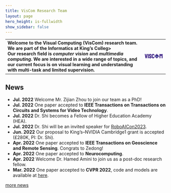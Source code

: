 ```yaml
---
title: VisCom Research Team
layout: page
hero_height: is-fullwidth
show_sidebar: false
---
```


<Body>
    <table>
        <tr>
            <td>
                <div>
                            <B>Welcome to the Visual Computing (VisCom) research team. We are part of the Informatics at King’s Colleg>
                </div>
                <div>
                    Our research field is <i>computer vision</i> and <i>multimedia computing</i>.
                    We are interested in a wide range of topics, and our current focus is on
                    visual learning and understanding with multi-task and limited supervision.
                </div>
            </td>
            <td width="15%">
                  <img src="img/logo.jpg">
            </td>
        </tr>
    </table>

</Body>


## News
- **Jul. 2022**  Welcome Mr. Zijian Zhou to join our team as a PhD!
- **Jul. 2022**  One paper accepted to <B>IEEE Transactions on Transactions on Circuits and Systems for Video Technology</B>.
- **Jul. 2022**  Dr. Shi becomes a Fellow of Higher Education Academy (HEA).
- **Jul. 2022**  Dr. Shi will be an invited speaker for [RoboAICon2023](https://2023.theresearchcatalyst-robo.com/#invited).
- **Jun. 2022**  Our proposal to King’s–NVIDIA Cambridge1 grant is accepted (£280K, PI: Dr. Shi).
- **Apr. 2022**  One paper accepted to <B>IEEE Transactions on Geoscience and Remote Sensing</B>. Congrats to Zedong!
- **Apr. 2022**  One paper accepted to <B>Neurocomputing</B>.
- **Apr. 2022**  Welcome Dr. Hamed Amini to join us as a post-doc research fellow. 
- **Mar. 2022**  One paper accepted to <B>CVPR 2022</B>, code and models are available at [here](https://github.com/dyabel/detpro).


[more news](/news/)
